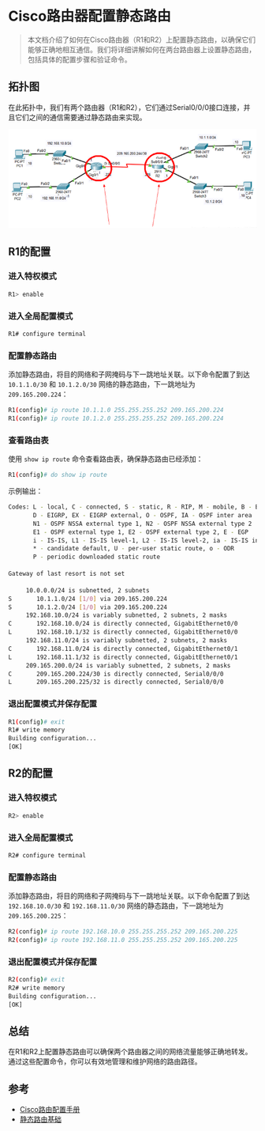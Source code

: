 # Cisco路由器配置静态路由

> 本文档介绍了如何在Cisco路由器（R1和R2）上配置静态路由，以确保它们能够正确地相互通信。我们将详细讲解如何在两台路由器上设置静态路由，包括具体的配置步骤和验证命令。

## 拓扑图

在此拓扑中，我们有两个路由器（R1和R2），它们通过Serial0/0/0接口连接，并且它们之间的通信需要通过静态路由来实现。

![image-20240725185014805](./Cisco路由器配置静态路由.assets/image-20240725185014805.png)





## R1的配置

### 进入特权模式

```bash
R1> enable
```

### 进入全局配置模式

```bash
R1# configure terminal
```

### 配置静态路由

添加静态路由，将目的网络和子网掩码与下一跳地址关联。以下命令配置了到达 `10.1.1.0/30` 和 `10.1.2.0/30` 网络的静态路由，下一跳地址为 `209.165.200.224`：

```bash
R1(config)# ip route 10.1.1.0 255.255.255.252 209.165.200.224
R1(config)# ip route 10.1.2.0 255.255.255.252 209.165.200.224
```

### 查看路由表

使用 `show ip route` 命令查看路由表，确保静态路由已经添加：

```bash
R1(config)# do show ip route
```

示例输出：

```bash
Codes: L - local, C - connected, S - static, R - RIP, M - mobile, B - BGP
       D - EIGRP, EX - EIGRP external, O - OSPF, IA - OSPF inter area
       N1 - OSPF NSSA external type 1, N2 - OSPF NSSA external type 2
       E1 - OSPF external type 1, E2 - OSPF external type 2, E - EGP
       i - IS-IS, L1 - IS-IS level-1, L2 - IS-IS level-2, ia - IS-IS inter area
       * - candidate default, U - per-user static route, o - ODR
       P - periodic downloaded static route

Gateway of last resort is not set

     10.0.0.0/24 is subnetted, 2 subnets
S       10.1.1.0/24 [1/0] via 209.165.200.224
S       10.1.2.0/24 [1/0] via 209.165.200.224
     192.168.10.0/24 is variably subnetted, 2 subnets, 2 masks
C       192.168.10.0/24 is directly connected, GigabitEthernet0/0
L       192.168.10.1/32 is directly connected, GigabitEthernet0/0
     192.168.11.0/24 is variably subnetted, 2 subnets, 2 masks
C       192.168.11.0/24 is directly connected, GigabitEthernet0/1
L       192.168.11.1/32 is directly connected, GigabitEthernet0/1
     209.165.200.0/24 is variably subnetted, 2 subnets, 2 masks
C       209.165.200.224/30 is directly connected, Serial0/0/0
L       209.165.200.225/32 is directly connected, Serial0/0/0
```

### 退出配置模式并保存配置

```bash
R1(config)# exit
R1# write memory
Building configuration...
[OK]
```

## R2的配置

### 进入特权模式

```bash
R2> enable
```

### 进入全局配置模式

```bash
R2# configure terminal
```

### 配置静态路由

添加静态路由，将目的网络和子网掩码与下一跳地址关联。以下命令配置了到达 `192.168.10.0/30` 和 `192.168.11.0/30` 网络的静态路由，下一跳地址为 `209.165.200.225`：

```bash
R2(config)# ip route 192.168.10.0 255.255.255.252 209.165.200.225
R2(config)# ip route 192.168.11.0 255.255.255.252 209.165.200.225
```

### 退出配置模式并保存配置

```bash
R2(config)# exit
R2# write memory
Building configuration...
[OK]
```

## 总结

在R1和R2上配置静态路由可以确保两个路由器之间的网络流量能够正确地转发。通过这些配置命令，你可以有效地管理和维护网络的路由路径。

## 参考

- [Cisco路由配置手册](https://www.cisco.com/c/en/us/support/docs/ip/ip-routing/1163-1.html)
- [静态路由基础](https://www.cisco.com/c/en/us/td/docs/ios/12_4/iproute/command/reference/irp_r.html)

